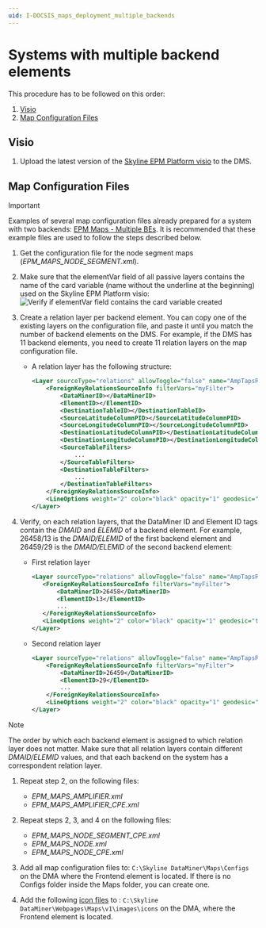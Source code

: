 ```yaml
---
uid: I-DOCSIS_maps_deployment_multiple_backends
---
```


# Systems with multiple backend elements

This procedure has to be followed on this order:

1. [Visio](#visio)
1. [Map Configuration Files](#map-configuration-files)

## Visio

1. Upload the latest version of the [Skyline EPM Platform visio](https://svn.skyline.be/!/#SystemEngineering/view/head/Visios/Generic/Protocols/Skyline/EPM%20Platform) to the DMS.

## Map Configuration Files

> [!IMPORTANT]
> Examples of several map configuration files already prepared for a system with two backends: [EPM Maps - Multiple BEs](https://skylinebe.sharepoint.com/:f:/s/DataMinerSolutions-DAA/EmQ3x6z4ssVAmmew81qf9BEBgqNwzKHSuU23jNUG8fLnCw?e=Z55chX).
> It is recommended that these example files are used to follow the steps described below.

1. Get the configuration file for the node segment maps (*EPM_MAPS_NODE_SEGMENT.xml*).

1. Make sure that the elementVar field of all passive layers contains the name of the card variable (name without the underline at the beginning) used on the Skyline EPM Platform visio:
![Verify if elementVar field contains the card variable created](~/user-guide/images/EPM_I_DOCSIS_maps_deployment_maps_config_one_backend.png)

1. Create a relation layer per backend element. You can copy one of the existing layers on the configuration file, and paste it until you match the number of backend elements on the DMS. For example, if the DMS has 11 backend elements, you need to create 11 relation layers on the map configuration file.

    - A relation layer has the following structure:

        ```xml
        <Layer sourceType="relations" allowToggle="false" name="AmpTapsRelation" visible="true" limitToBounds="true">
            <ForeignKeyRelationsSourceInfo filterVars="myFilter">
                <DataMinerID></DataMinerID>
                <ElementID></ElementID>
                <DestinationTableID></DestinationTableID>
                <SourceLatitudeColumnPID></SourceLatitudeColumnPID>
                <SourceLongitudeColumnPID></SourceLongitudeColumnPID>
                <DestinationLatitudeColumnPID></DestinationLatitudeColumnPID>
                <DestinationLongitudeColumnPID></DestinationLongitudeColumnPID>
                <SourceTableFilters>
                    ...
                </SourceTableFilters>
                <DestinationTableFilters>
                    ...
                </DestinationTableFilters>
            </ForeignKeyRelationsSourceInfo>
            <LineOptions weight="2" color="black" opacity="1" geodesic="true" />
        </Layer>
        ```

1. Verify, on each relation layers, that the DataMiner ID and Element ID tags contain the *DMAID* and *ELEMID* of a backend element. For example, 26458/13 is the *DMAID/ELEMID* of the first backend element and 26459/29 is the *DMAID/ELEMID* of the second backend element:

    - First relation layer

         ```xml
        <Layer sourceType="relations" allowToggle="false" name="AmpTapsRelation" visible="true" limitToBounds="true">
            <ForeignKeyRelationsSourceInfo filterVars="myFilter">
                <DataMinerID>26458</DataMinerID>
                <ElementID>13</ElementID>
                ...
            </ForeignKeyRelationsSourceInfo>
            <LineOptions weight="2" color="black" opacity="1" geodesic="true" />
        </Layer>
        ```

    - Second relation layer

        ```xml
        <Layer sourceType="relations" allowToggle="false" name="AmpTapsRelation" visible="true" limitToBounds="true">
            <ForeignKeyRelationsSourceInfo filterVars="myFilter">
                <DataMinerID>26459</DataMinerID>
                <ElementID>29</ElementID>
                ...
            </ForeignKeyRelationsSourceInfo>
            <LineOptions weight="2" color="black" opacity="1" geodesic="true" />
        </Layer>
        ```

> [!NOTE]
> The order by which each backend element is assigned to which relation layer does not matter. Make sure that all relation layers contain different *DMAID/ELEMID* values, and that each backend on the system has a correspondent relation layer.

1. Repeat step 2, on the following files:
    - *EPM_MAPS_AMPLIFIER.xml*
    - *EPM_MAPS_AMPLIFIER_CPE.xml*

1. Repeat steps 2, 3, and 4 on the following files:
    - *EPM_MAPS_NODE_SEGMENT_CPE.xml*
    - *EPM_MAPS_NODE.xml*
    - *EPM_MAPS_NODE_CPE.xml*

1. Add all map configuration files to: `C:\Skyline DataMiner\Maps\Configs` on the DMA where the Frontend element is located. If there is no Configs folder inside the Maps folder, you can create one.

1. Add the following [icon files](https://skylinebe.sharepoint.com/:f:/s/DataMinerSolutions-DAA/Er0-2xHloyJAtijNn5fD2SoBZs87yrqVmZW-dZCToJGO5w?e=ODoCr9) to : `C:\Skyline DataMiner\Webpages\Maps\v1\images\icons` on the DMA, where the Frontend element is located.
